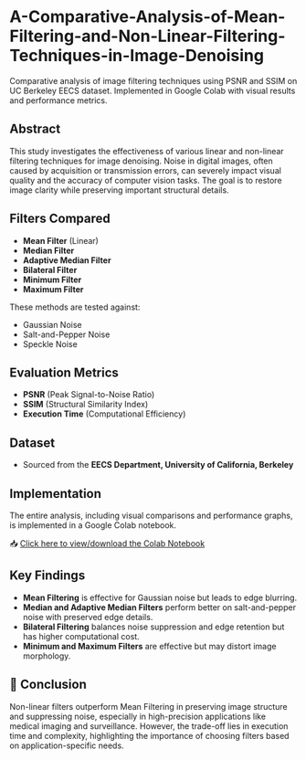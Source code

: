 # A-Comparative-Analysis-of-Mean-Filtering-and-Non-Linear-Filtering-Techniques-in-Image-Denoising

Comparative analysis of image filtering techniques using PSNR and SSIM on UC Berkeley EECS dataset. Implemented in Google Colab with visual results and performance metrics.

## Abstract

This study investigates the effectiveness of various linear and non-linear filtering techniques for image denoising. Noise in digital images, often caused by acquisition or transmission errors, can severely impact visual quality and the accuracy of computer vision tasks. The goal is to restore image clarity while preserving important structural details.

## Filters Compared

- **Mean Filter** (Linear)
- **Median Filter**
- **Adaptive Median Filter**
- **Bilateral Filter**
- **Minimum Filter**
- **Maximum Filter**

These methods are tested against:
- Gaussian Noise
- Salt-and-Pepper Noise
- Speckle Noise

## Evaluation Metrics

- **PSNR** (Peak Signal-to-Noise Ratio)
- **SSIM** (Structural Similarity Index)
- **Execution Time** (Computational Efficiency)

## Dataset

- Sourced from the **EECS Department, University of California, Berkeley**

## Implementation

The entire analysis, including visual comparisons and performance graphs, is implemented in a Google Colab notebook.

📥 [Click here to view/download the Colab Notebook](https://colab.research.google.com/drive/1DOCZgpjFAxhrFOoxhKDxJT6M8I25anj-?usp=drive_link) 

## Key Findings

- **Mean Filtering** is effective for Gaussian noise but leads to edge blurring.
- **Median and Adaptive Median Filters** perform better on salt-and-pepper noise with preserved edge details.
- **Bilateral Filtering** balances noise suppression and edge retention but has higher computational cost.
- **Minimum and Maximum Filters** are effective but may distort image morphology.

## 🎯 Conclusion

Non-linear filters outperform Mean Filtering in preserving image structure and suppressing noise, especially in high-precision applications like medical imaging and surveillance. However, the trade-off lies in execution time and complexity, highlighting the importance of choosing filters based on application-specific needs.

